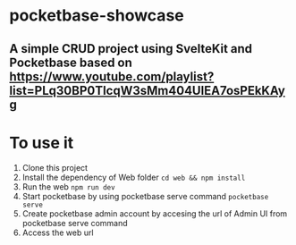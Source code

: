 # pocketbase-showcase

## A simple CRUD project using SvelteKit and Pocketbase based on https://www.youtube.com/playlist?list=PLq30BP0TIcqW3sMm404UIEA7osPEkKAyg 

#  To use it
1. Clone this project
2. Install the dependency of Web folder ```cd web && npm install```
3. Run the web ```npm run dev```
4. Start pocketbase by using pocketbase serve command ```pocketbase serve```
5. Create pocketbase admin account by accesing the url of Admin UI from pocketbase serve command 
6. Access the web url

